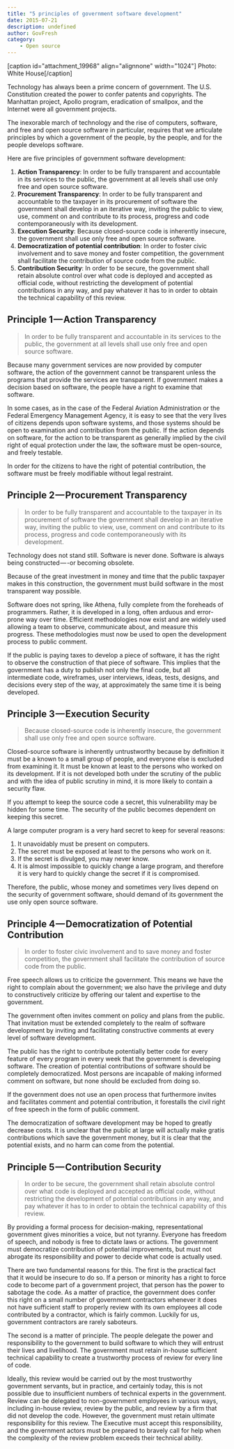 ```yaml
---
title: "5 principles of government software development"
date: 2015-07-21
description: undefined
author: GovFresh
category:
    - Open source
---
```


[caption id="attachment_19968" align="alignnone" width="1024"] Photo: White House[/caption]

Technology has always been a prime concern of government. The U.S. Constitution created the power to confer patents and copyrights. The Manhattan project, Apollo program, eradication of smallpox, and the Internet were all government projects.

The inexorable march of technology and the rise of computers, software, and free and open source software in particular, requires that we articulate principles by which a government of the people, by the people, and for the people develops software.

Here are five principles of government software development:
<ol>
	<li><strong>Action Transparency</strong>: In order to be fully transparent and accountable in its services to the public, the government at all levels shall use only free and open source software.</li>
	<li><strong>Procurement Transparency</strong>: In order to be fully transparent and accountable to the taxpayer in its procurement of software the government shall develop in an iterative way, inviting the public to view, use, comment on and contribute to its process, progress and code contemporaneously with its development.</li>
	<li><strong>Execution Security</strong>: Because closed-source code is inherently insecure, the government shall use only free and open source software.</li>
	<li><strong>Democratization of potential contribution</strong>: In order to foster civic involvement and to save money and foster competition, the government shall facilitate the contribution of source code from the public.</li>
	<li><strong>Contribution Security</strong>: In order to be secure, the government shall retain absolute control over what code is deployed and accepted as official code, without restricting the development of potential contributions in any way, and pay whatever it has to in order to obtain the technical capability of this review.</li>
</ol>
<h2>Principle 1 — Action Transparency</h2>
<blockquote>In order to be fully transparent and accountable in its services to the public, the government at all levels shall use only free and open source software.</blockquote>
Because many government services are now provided by computer software, the action of the government cannot be transparent unless the programs that provide the services are transparent. If government makes a decision based on software, the people have a right to examine that software.

In some cases, as in the case of the Federal Aviation Administration or the Federal Emergency Management Agency, it is easy to see that the very lives of citizens depends upon software systems, and those systems should be open to examination and contribution from the public. If the action depends on software, for the action to be transparent as generally implied by the civil right of equal protection under the law, the software must be open-source, and freely testable.

In order for the citizens to have the right of potential contribution, the software must be freely modifiable without legal restraint.
<h2>Principle 2 — Procurement Transparency</h2>
<blockquote>In order to be fully transparent and accountable to the taxpayer in its procurement of software the government shall develop in an iterative way, inviting the public to view, use, comment on and contribute to its process, progress and code contemporaneously with its development.</blockquote>
Technology does not stand still. Software is never done. Software is always being constructed — -or becoming obsolete.

Because of the great investment in money and time that the public taxpayer makes in this construction, the government must build software in the most transparent way possible.

Software does not spring, like Athena, fully complete from the foreheads of programmers. Rather, it is developed in a long, often arduous and error-prone way over time. Efficient methodologies now exist and are widely used allowing a team to observe, communicate about, and measure this progress. These methodologies must now be used to open the development process to public comment.

If the public is paying taxes to develop a piece of software, it has the right to observe the construction of that piece of software. This implies that the government has a duty to publish not only the final code, but all intermediate code, wireframes, user interviews, ideas, tests, designs, and decisions every step of the way, at approximately the same time it is being developed.
<h2>Principle 3 — Execution Security</h2>
<blockquote>Because closed-source code is inherently insecure, the government shall use only free and open source software.</blockquote>
Closed-source software is inherently untrustworthy because by definition it must be a known to a small group of people, and everyone else is excluded from examining it. It must be known at least to the persons who worked on its development. If it is not developed both under the scrutiny of the public and with the idea of public scrutiny in mind, it is more likely to contain a security flaw.

If you attempt to keep the source code a secret, this vulnerability may be hidden for some time. The security of the public becomes dependent on keeping this secret.

A large computer program is a very hard secret to keep for several reasons:
<ol>
	<li>It unavoidably must be present on computers.</li>
	<li>The secret must be exposed at least to the persons who work on it.</li>
	<li>If the secret is divulged, you may never know.</li>
	<li>It is almost impossible to quickly change a large program, and therefore it is very hard to quickly change the secret if it is compromised.</li>
</ol>
Therefore, the public, whose money and sometimes very lives depend on the security of government software, should demand of its government the use only open source software.
<h2>Principle 4 — Democratization of Potential Contribution</h2>
<blockquote>In order to foster civic involvement and to save money and foster competition, the government shall facilitate the contribution of source code from the public.</blockquote>
Free speech allows us to criticize the government. This means we have the right to complain about the government; we also have the privilege and duty to constructively criticize by offering our talent and expertise to the government.

The government often invites comment on policy and plans from the public. That invitation must be extended completely to the realm of software development by inviting and facilitating constructive comments at every level of software development.

The public has the right to contribute potentially better code for every feature of every program in every week that the government is developing software. The creation of potential contributions of software should be completely democratized. Most persons are incapable of making informed comment on software, but none should be excluded from doing so.

If the government does not use an open process that furthermore invites and facilitates comment and potential contribution, it forestalls the civil right of free speech in the form of public comment.

The democratization of software development may be hoped to greatly decrease costs. It is unclear that the public at large will actually make gratis contributions which save the government money, but it is clear that the potential exists, and no harm can come from the potential.
<h2>Principle 5 — Contribution Security</h2>
<blockquote>In order to be secure, the government shall retain absolute control over what code is deployed and accepted as official code, without restricting the development of potential contributions in any way, and pay whatever it has to in order to obtain the technical capability of this review.</blockquote>
By providing a formal process for decision-making, representational government gives minorities a voice, but not tyranny. Everyone has freedom of speech, and nobody is free to dictate laws or actions. The government must democratize contribution of potential improvements, but must not abrogate its responsibility and power to decide what code is actually used.

There are two fundamental reasons for this. The first is the practical fact that it would be insecure to do so. If a person or minority has a right to force code to become part of a government project, that person has the power to sabotage the code. As a matter of practice, the government does confer this right on a small number of government contractors whenever it does not have sufficient staff to properly review with its own employees all code contributed by a contractor, which is fairly common. Luckily for us, government contractors are rarely saboteurs.

The second is a matter of principle. The people delegate the power and responsibility to the government to build software to which they will entrust their lives and livelihood. The government must retain in-house sufficient technical capability to create a trustworthy process of review for every line of code.

Ideally, this review would be carried out by the most trustworthy government servants, but in practice, and certainly today, this is not possible due to insufficient numbers of technical experts in the government. Review can be delegated to non-government employees in various ways, including in-house review, review by the public, and review by a firm that did not develop the code. However, the government must retain ultimate responsibility for this review. The Executive must accept this responsibility, and the government actors must be prepared to bravely call for help when the complexity of the review problem exceeds their technical ability.
